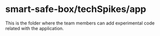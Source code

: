 # smart-safe-box/techSpikes/app

This is the folder where the team members can add experimental code related with the application.

